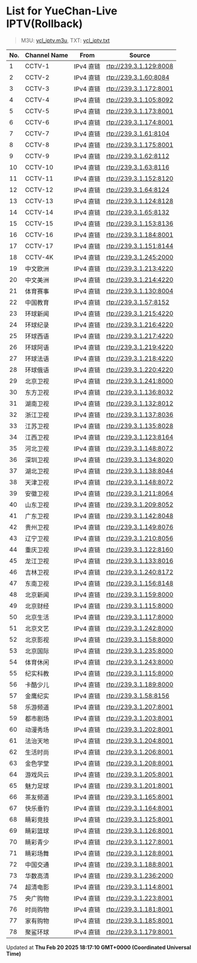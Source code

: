 # List for **YueChan-Live IPTV**(Rollback)

> M3U: [ycl_iptv.m3u](/ycl_iptv.m3u), TXT: [ycl_iptv.txt](/txt/ycl_iptv.txt)

| No. | Channel Name | From | Source |
| --- | ------------ | ---- | ------ |
| 1 | CCTV-1 | IPv4 直链 | <rtp://239.3.1.129:8008> |
| 2 | CCTV-2 | IPv4 直链 | <rtp://239.3.1.60:8084> |
| 3 | CCTV-3 | IPv4 直链 | <rtp://239.3.1.172:8001> |
| 4 | CCTV-4 | IPv4 直链 | <rtp://239.3.1.105:8092> |
| 5 | CCTV-5 | IPv4 直链 | <rtp://239.3.1.173:8001> |
| 6 | CCTV-6 | IPv4 直链 | <rtp://239.3.1.174:8001> |
| 7 | CCTV-7 | IPv4 直链 | <rtp://239.3.1.61:8104> |
| 8 | CCTV-8 | IPv4 直链 | <rtp://239.3.1.175:8001> |
| 9 | CCTV-9 | IPv4 直链 | <rtp://239.3.1.62:8112> |
| 10 | CCTV-10 | IPv4 直链 | <rtp://239.3.1.63:8116> |
| 11 | CCTV-11 | IPv4 直链 | <rtp://239.3.1.152:8120> |
| 12 | CCTV-12 | IPv4 直链 | <rtp://239.3.1.64:8124> |
| 13 | CCTV-13 | IPv4 直链 | <rtp://239.3.1.124:8128> |
| 14 | CCTV-14 | IPv4 直链 | <rtp://239.3.1.65:8132> |
| 15 | CCTV-15 | IPv4 直链 | <rtp://239.3.1.153:8136> |
| 16 | CCTV-16 | IPv4 直链 | <rtp://239.3.1.184:8001> |
| 17 | CCTV-17 | IPv4 直链 | <rtp://239.3.1.151:8144> |
| 18 | CCTV-4K | IPv4 直链 | <rtp://239.3.1.245:2000> |
| 19 | 中文欧洲 | IPv4 直链 | <rtp://239.3.1.213:4220> |
| 20 | 中文美洲 | IPv4 直链 | <rtp://239.3.1.214:4220> |
| 21 | 体育赛事 | IPv4 直链 | <rtp://239.3.1.130:8004> |
| 22 | 中国教育 | IPv4 直链 | <rtp://239.3.1.57:8152> |
| 23 | 环球新闻 | IPv4 直链 | <rtp://239.3.1.215:4220> |
| 24 | 环球纪录 | IPv4 直链 | <rtp://239.3.1.216:4220> |
| 25 | 环球西语 | IPv4 直链 | <rtp://239.3.1.217:4220> |
| 26 | 环球阿语 | IPv4 直链 | <rtp://239.3.1.219:4220> |
| 27 | 环球法语 | IPv4 直链 | <rtp://239.3.1.218:4220> |
| 28 | 环球俄语 | IPv4 直链 | <rtp://239.3.1.220:4220> |
| 29 | 北京卫视 | IPv4 直链 | <rtp://239.3.1.241:8000> |
| 30 | 东方卫视 | IPv4 直链 | <rtp://239.3.1.136:8032> |
| 31 | 湖南卫视 | IPv4 直链 | <rtp://239.3.1.132:8012> |
| 32 | 浙江卫视 | IPv4 直链 | <rtp://239.3.1.137:8036> |
| 33 | 江苏卫视 | IPv4 直链 | <rtp://239.3.1.135:8028> |
| 34 | 江西卫视 | IPv4 直链 | <rtp://239.3.1.123:8164> |
| 35 | 河北卫视 | IPv4 直链 | <rtp://239.3.1.148:8072> |
| 36 | 深圳卫视 | IPv4 直链 | <rtp://239.3.1.134:8020> |
| 37 | 湖北卫视 | IPv4 直链 | <rtp://239.3.1.138:8044> |
| 38 | 天津卫视 | IPv4 直链 | <rtp://239.3.1.148:8072> |
| 39 | 安徽卫视 | IPv4 直链 | <rtp://239.3.1.211:8064> |
| 40 | 山东卫视 | IPv4 直链 | <rtp://239.3.1.209:8052> |
| 41 | 广东卫视 | IPv4 直链 | <rtp://239.3.1.142:8048> |
| 42 | 贵州卫视 | IPv4 直链 | <rtp://239.3.1.149:8076> |
| 43 | 辽宁卫视 | IPv4 直链 | <rtp://239.3.1.210:8056> |
| 44 | 重庆卫视 | IPv4 直链 | <rtp://239.3.1.122:8160> |
| 45 | 龙江卫视 | IPv4 直链 | <rtp://239.3.1.133:8016> |
| 46 | 吉林卫视 | IPv4 直链 | <rtp://239.3.1.240:8172> |
| 47 | 东南卫视 | IPv4 直链 | <rtp://239.3.1.156:8148> |
| 48 | 北京新闻 | IPv4 直链 | <rtp://239.3.1.159:8000> |
| 49 | 北京财经 | IPv4 直链 | <rtp://239.3.1.115:8000> |
| 50 | 北京生活 | IPv4 直链 | <rtp://239.3.1.117:8000> |
| 51 | 北京文艺 | IPv4 直链 | <rtp://239.3.1.242:8000> |
| 52 | 北京影视 | IPv4 直链 | <rtp://239.3.1.158:8000> |
| 53 | 北京国际 | IPv4 直链 | <rtp://239.3.1.235:8000> |
| 54 | 体育休闲 | IPv4 直链 | <rtp://239.3.1.243:8000> |
| 55 | 纪实科教 | IPv4 直链 | <rtp://239.3.1.115:8000> |
| 56 | 卡酷少儿 | IPv4 直链 | <rtp://239.3.1.189:8000> |
| 57 | 金鹰纪实 | IPv4 直链 | <rtp://239.3.1.58:8156> |
| 58 | 乐游频道 | IPv4 直链 | <rtp://239.3.1.207:8001> |
| 59 | 都市剧场 | IPv4 直链 | <rtp://239.3.1.203:8001> |
| 60 | 动漫秀场 | IPv4 直链 | <rtp://239.3.1.202:8001> |
| 61 | 法治天地 | IPv4 直链 | <rtp://239.3.1.204:8001> |
| 62 | 生活时尚 | IPv4 直链 | <rtp://239.3.1.206:8001> |
| 63 | 金色学堂 | IPv4 直链 | <rtp://239.3.1.208:8001> |
| 64 | 游戏风云 | IPv4 直链 | <rtp://239.3.1.205:8001> |
| 65 | 魅力足球 | IPv4 直链 | <rtp://239.3.1.201:8001> |
| 66 | 茶友频道 | IPv4 直链 | <rtp://239.3.1.165:8001> |
| 67 | 快乐垂钓 | IPv4 直链 | <rtp://239.3.1.164:8001> |
| 68 | 睛彩竞技 | IPv4 直链 | <rtp://239.3.1.125:8001> |
| 69 | 睛彩篮球 | IPv4 直链 | <rtp://239.3.1.126:8001> |
| 70 | 睛彩青少 | IPv4 直链 | <rtp://239.3.1.127:8001> |
| 71 | 睛彩场舞 | IPv4 直链 | <rtp://239.3.1.128:8001> |
| 72 | 中国交通 | IPv4 直链 | <rtp://239.3.1.188:8001> |
| 73 | 华数高清 | IPv4 直链 | <rtp://239.3.1.236:2000> |
| 74 | 超清电影 | IPv4 直链 | <rtp://239.3.1.114:8001> |
| 75 | 央广购物 | IPv4 直链 | <rtp://239.3.1.223:8001> |
| 76 | 时尚购物 | IPv4 直链 | <rtp://239.3.1.181:8001> |
| 77 | 家有购物 | IPv4 直链 | <rtp://239.3.1.185:8001> |
| 78 | 聚鲨环球 | IPv4 直链 | <rtp://239.3.1.179:8001> |

Updated at **Thu Feb 20 2025 18:17:10 GMT+0000 (Coordinated Universal Time)**
